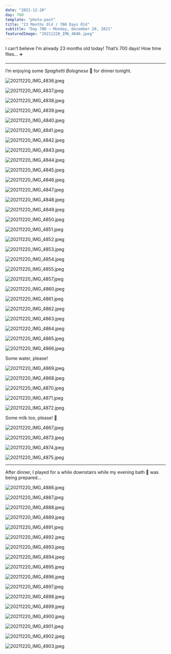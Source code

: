 ```yaml
---
date: "2021-12-20"
day: 700
template: "photo-post"
title: "23 Months Old / 700 Days Old"
subtitle: "Day 700 – Monday, December 20, 2021"
featuredImage: "20211220_IMG_4846.jpeg"
---
```


I can’t believe I’m already 23 months old today! That’s 700 days! How time flies… ✈️

<hr />

I’m enjoying some _Spaghetti Bolognese_ 🍝 for dinner tonight.

![20211220_IMG_4836.jpeg](20211220_IMG_4836.jpeg)

![20211220_IMG_4837.jpeg](20211220_IMG_4837.jpeg)

![20211220_IMG_4838.jpeg](20211220_IMG_4838.jpeg)

![20211220_IMG_4839.jpeg](20211220_IMG_4839.jpeg)

![20211220_IMG_4840.jpeg](20211220_IMG_4840.jpeg)

![20211220_IMG_4841.jpeg](20211220_IMG_4841.jpeg)

![20211220_IMG_4842.jpeg](20211220_IMG_4842.jpeg)

![20211220_IMG_4843.jpeg](20211220_IMG_4843.jpeg)

![20211220_IMG_4844.jpeg](20211220_IMG_4844.jpeg)

![20211220_IMG_4845.jpeg](20211220_IMG_4845.jpeg)

![20211220_IMG_4846.jpeg](20211220_IMG_4846.jpeg)

![20211220_IMG_4847.jpeg](20211220_IMG_4847.jpeg)

![20211220_IMG_4848.jpeg](20211220_IMG_4848.jpeg)

![20211220_IMG_4849.jpeg](20211220_IMG_4849.jpeg)

![20211220_IMG_4850.jpeg](20211220_IMG_4850.jpeg)

![20211220_IMG_4851.jpeg](20211220_IMG_4851.jpeg)

![20211220_IMG_4852.jpeg](20211220_IMG_4852.jpeg)

![20211220_IMG_4853.jpeg](20211220_IMG_4853.jpeg)

![20211220_IMG_4854.jpeg](20211220_IMG_4854.jpeg)

![20211220_IMG_4855.jpeg](20211220_IMG_4855.jpeg)

![20211220_IMG_4857.jpeg](20211220_IMG_4857.jpeg)

![20211220_IMG_4860.jpeg](20211220_IMG_4860.jpeg)

![20211220_IMG_4861.jpeg](20211220_IMG_4861.jpeg)

![20211220_IMG_4862.jpeg](20211220_IMG_4862.jpeg)

![20211220_IMG_4863.jpeg](20211220_IMG_4863.jpeg)

![20211220_IMG_4864.jpeg](20211220_IMG_4864.jpeg)

![20211220_IMG_4865.jpeg](20211220_IMG_4865.jpeg)

![20211220_IMG_4866.jpeg](20211220_IMG_4866.jpeg)

Some water, please!

![20211220_IMG_4869.jpeg](20211220_IMG_4869.jpeg)

![20211220_IMG_4868.jpeg](20211220_IMG_4868.jpeg)

![20211220_IMG_4870.jpeg](20211220_IMG_4870.jpeg)

![20211220_IMG_4871.jpeg](20211220_IMG_4871.jpeg)

![20211220_IMG_4872.jpeg](20211220_IMG_4872.jpeg)

Some milk too, please! 🥛

![20211220_IMG_4867.jpeg](20211220_IMG_4867.jpeg)

![20211220_IMG_4873.jpeg](20211220_IMG_4873.jpeg)

![20211220_IMG_4874.jpeg](20211220_IMG_4874.jpeg)

![20211220_IMG_4875.jpeg](20211220_IMG_4875.jpeg)

<hr />

After dinner, I played for a while downstairs while my evening bath 🛁 was being prepared…

![20211220_IMG_4886.jpeg](20211220_IMG_4886.jpeg)

![20211220_IMG_4887.jpeg](20211220_IMG_4887.jpeg)

![20211220_IMG_4888.jpeg](20211220_IMG_4888.jpeg)

![20211220_IMG_4889.jpeg](20211220_IMG_4889.jpeg)

![20211220_IMG_4891.jpeg](20211220_IMG_4891.jpeg)

![20211220_IMG_4892.jpeg](20211220_IMG_4892.jpeg)

![20211220_IMG_4893.jpeg](20211220_IMG_4893.jpeg)

![20211220_IMG_4894.jpeg](20211220_IMG_4894.jpeg)

![20211220_IMG_4895.jpeg](20211220_IMG_4895.jpeg)

![20211220_IMG_4896.jpeg](20211220_IMG_4896.jpeg)

![20211220_IMG_4897.jpeg](20211220_IMG_4897.jpeg)

![20211220_IMG_4898.jpeg](20211220_IMG_4898.jpeg)

![20211220_IMG_4899.jpeg](20211220_IMG_4899.jpeg)

![20211220_IMG_4900.jpeg](20211220_IMG_4900.jpeg)

![20211220_IMG_4901.jpeg](20211220_IMG_4901.jpeg)

![20211220_IMG_4902.jpeg](20211220_IMG_4902.jpeg)

![20211220_IMG_4903.jpeg](20211220_IMG_4903.jpeg)
